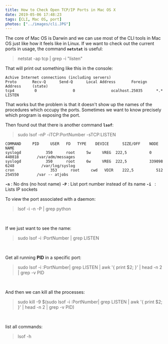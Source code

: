 ```yaml
---
title: How to Check Open TCP/IP Ports in Mac OS X
date: 2019-05-06 17:48:23
tags: [CLI, Mac OS, port]
photos: ["../images/cli.JPG"]
---
```

The core of Mac OS is Darwin and we can use most of the CLI tools in Mac OS just like how it feels like in Linux. If we want to check out the current ports in usage, the command **`netstat`** is useful:
>netstat -ap tcp | grep -i "listen"

That will print out something like this in the console:
```
Achive Internet connections (including servers)
Proto       Recv-Q      Send-Q      Local Address       Foreign Address     (state)   
tcp4         0                0                ocalhost.25035      *.*                          LISTEN
```
That works but the problem is that it doesn't show up the names of the procedures which occupy the ports. Sometimes we want to know precisely which program is exposing the port. 

Then found out that there is another command **`lsof`**:
>sudo lsof -nP -iTCP:PortNumber -sTCP:LISTEN

```
COMMAND     PID     USER   FD   TYPE    DEVICE      SIZE/OFF    NODE          NAME
syslogd           350      root     5w     VREG  222,5          0                 440818        /var/adm/messages
syslogd           350      root     6w     VREG  222,5          339098       6248            /var/log/syslog
cron                353      root     cwd   VDIR    222,5          512             254550        /var -- atjobs
```

**`-n`** : No dns (no host name)
**`-P`** : List port number instead of its name
**`-i `** : Lists IP sockets

To view the port associated with a daemon:
>lsof -i -n -P | grep python

</br>

If we just want to see the name:
>sudo lsof -i :PortNumber | grep LISTEN

</br>

Get all running **PID** in a specific port:
>sudo lsof -i :PortNumber| grep LISTEN | awk '{ print $2; }' | head -n 2 | grep -v PID

</br>

And then we can kill all the processes:
>sudo kill -9 $(sudo lsof -i :PortNumber| grep LISTEN | awk '{ print $2; }' | head -n 2 | grep -v PID)

</br>

list all commands:
>lsof -h

